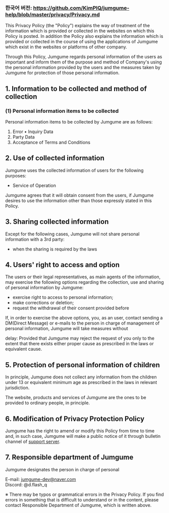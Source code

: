 ### 한국어 버전: https://github.com/KimPlQ/jumgume-help/blob/master/privacy/Privacy.md

This Privacy Policy (the "Policy") explains the way of treatment of the information which is
provided or collected in the websites on which this Policy is posted. In addition the Policy also
explains the information which is provided or collected in the course of using the applications
of Jumgume which exist in the websites or platforms of other company.

Through this Policy, Jumgume regards personal information of the users as important and
inform them of the purpose and method of Company's using the personal information
provided by the users and the measures taken by Jumgume for protection of those personal
information.

## 1. Information to be collected and method of collection
### (1) Personal information items to be collected
Personal information items to be collected by Jumgume are as follows:
1. Error • Inquiry Data
2. Party Data
3. Acceptance of Terms and Conditions

## 2. Use of collected information
Jumgume uses the collected information of users for the following purposes:
- Service of Operation

Jumgume agrees that it will obtain consent from the users, if Jumgume desires to use
the information other than those expressly stated in this Policy.

## 3. Sharing collected information
Except for the following cases, Jumgume will not share personal information with a 3rd
party:
- when the sharing is required by the laws
 
## 4. Users' right to access and option
The users or their legal representatives, as main agents of the information, may exercise the
following options regarding the collection, use and sharing of personal information by Jumgume:

- exercise right to access to personal information;
- make corrections or deletion;
- request the withdrawal of their consent provided before

If, in order to exercise the above options, you, as an user, contact sending a DM(Direct Message) 
or e-mails to the person in charge of management of personal information, Jumgume will take measures without

delay: Provided that Jumgume may reject the request of you only to the extent that there
exists either proper cause as prescribed in the laws or equivalent cause.

## 5. Protection of personal information of children
In principle, Jumgume does not collect any information from the children under 13 or
equivalent minimum age as prescribed in the laws in relevant jurisdiction. 

The website, products and services of Jumgume are the ones to be provided to ordinary people, in principle.

## 6. Modification of Privacy Protection Policy
Jumgume has the right to amend or modify this Policy from time to time and, in such case,
Jumgume will make a public notice of it through bulletin channel of [support server](https://jumgume.timeless-dev.kr/discord).

## 7. Responsible department of Jumgume
Jumgume designates the person in charge of personal

E-mail: jumgume-dev@naver.com <br>
Discord: @d.flash_q

※ There may be typos or grammatical errors in the Privacy Policy.
If you find errors in something that is difficult to understand or in the content, please contact Responsible Department of Jumgume, which is written above.
